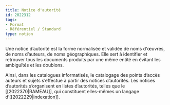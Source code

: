 ```yaml
---
title: Notice d'autorité
id: 2022312
tags:
- Format
- Référentiel / Standard
type: notion
---
```


Une notice d’autorité est la forme normalisée et validée de noms d'œuvres, de noms d’auteurs, de noms géographiques. Elle sert à identifier et retrouver tous les documents produits par une même entité en évitant les ambiguïtés et les doublons. 

Ainsi, dans les catalogues informatisés, le catalogage des points d’accès auteurs et sujets s’effectue à partir des notices d’autorités. Les notices d’autorités s’organisent en listes d’autorités, telles que le [[2022370|RAMEAU]], qui constituent elles-mêmes un langage d’[[2022229|indexation]].

